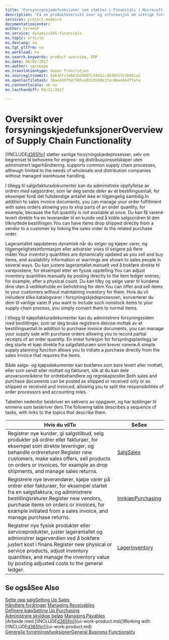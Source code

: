 ```yaml
---
title: "Forsyningskjedefunksjoner som støttes i Financials | Microsoft-dokumentasjon"
description: "Få en produktoversikt over og informasjon om viktige forsyningskjedebegreper og -prosesser som er en del av ERP-løsningen."
services: project-madeira
documentationcenter: 
author: SorenGP
ms.service: dynamics365-financials
ms.topic: article
ms.devlang: na
ms.tgt_pltfrm: na
ms.workload: na
ms.search.keywords: product overview, ERP
ms.date: 06/02/2017
ms.author: sgroespe
ms.translationtype: Human Translation
ms.sourcegitcommit: 81636fc2e661bd9b07c54da1cd5d0d27e30d01a2
ms.openlocfilehash: 3bae84075dc505aa9318590b1fac06e4844ffafe
ms.contentlocale: nb-no
ms.lasthandoff: 09/11/2017

---
```

# <a name="overview-of-supply-chain-functionality"></a><span data-ttu-id="05137-103">Oversikt over forsyningskjedefunksjoner</span><span class="sxs-lookup"><span data-stu-id="05137-103">Overview of Supply Chain Functionality</span></span>
[!INCLUDE[d365fin](includes/d365fin_md.md)]<span data-ttu-id="05137-104"> støtter vanlige forsyningskjedeprosesser, selv om begrenset til behovene for engros- og distribusjonsselskaper uten administrert lagerhåndtering.</span><span class="sxs-lookup"><span data-stu-id="05137-104"> supports common supply chain processes, although limited to the needs of wholesale and distribution companies without managed warehouse handling.</span></span>

<span data-ttu-id="05137-105">I tillegg til salgsfakturadokumenter kan du administrere oppfyllelse av ordren med salgsordrer, som lar deg sende deler av et bestillingsantall, for eksempel fordi det fullstendige antallet ikke er tilgjengelig samtidig.</span><span class="sxs-lookup"><span data-stu-id="05137-105">In addition to sales invoice documents, you can manage your order fulfillment with sales orders allowing you to ship parts of an order quantity, for example, because the full quantity is not available at once.</span></span> <span data-ttu-id="05137-106">Du kan få varene levert direkte fra en leverandør til en kunde ved å koble salgsordren til den tilknyttede bestillingen.</span><span class="sxs-lookup"><span data-stu-id="05137-106">You can have items drop shipped directly from a vendor to a customer by linking the sales order to the related purchase order.</span></span>

<span data-ttu-id="05137-107">Lagerantallet oppdateres dynamisk når du selger og kjøper varer, og tilgjengelighetsinformasjon eller advarsler vises til selgere på flere måter.</span><span class="sxs-lookup"><span data-stu-id="05137-107">Your inventory quantities are dynamically updated as you sell and buy items, and availability information or warnings are shown to sales people in several ways.</span></span> <span data-ttu-id="05137-108">Du kan justere lagerantallet manuelt ved å bokføre direkte til varepostene, for eksempel etter en fysisk opptelling.</span><span class="sxs-lookup"><span data-stu-id="05137-108">You can adjust inventory quantities manually by posting directly to the item ledger entries, for example, after a physical count.</span></span> <span data-ttu-id="05137-109">Du kan tilby og selge varer til kundene dine uten å vedlikeholde en beholdning for dem.</span><span class="sxs-lookup"><span data-stu-id="05137-109">You can offer and sell items to your customers without maintaining inventory for them.</span></span> <span data-ttu-id="05137-110">Hvis du vil inkludere slike katalogvarer i forsyningskjedeprosessen, konverterer du dem til vanlige varer.</span><span class="sxs-lookup"><span data-stu-id="05137-110">If you want to include such nonstock items to your supply chain process, you simply convert them to normal items.</span></span>

<span data-ttu-id="05137-111">I tillegg til kjøpsfakturadokumenter kan du administrere forsyningssiden med bestillinger, som lar deg bruke registrere delvise mottak av et bestillingsantall.</span><span class="sxs-lookup"><span data-stu-id="05137-111">In addition to purchase invoice documents, you can manage your supply side with purchase orders allowing you to record partial receipts of an order quantity.</span></span> <span data-ttu-id="05137-112">En enkel funksjon for forsyningsplanlegg lar deg starte et kjøp direkte fra salgsfakturaen som krever varene.</span><span class="sxs-lookup"><span data-stu-id="05137-112">A simple supply planning function allows you to initiate a purchase directly from the sales invoice that requires the items.</span></span>

<span data-ttu-id="05137-113">Både salgs- og kjøpsdokumenter kan bokføres som bare levert eller mottatt, eller som sendt eller mottatt og fakturert, slik at du kan dele ansvarsområdene for ordrebehandlere og regnskapsroller.</span><span class="sxs-lookup"><span data-stu-id="05137-113">Both sales and purchase documents can be posted as shipped or received only or as shipped or received and invoiced, allowing you to split the responsibilities of order processors and accounting roles.</span></span>

<span data-ttu-id="05137-114">Tabellen nedenfor beskriver en sekvens av oppgaver, og har koblinger til emnene som beskriver dem.</span><span class="sxs-lookup"><span data-stu-id="05137-114">The following table describes a sequence of tasks, with links to the topics that describe them.</span></span>

| <span data-ttu-id="05137-115">Hvis du vil</span><span class="sxs-lookup"><span data-stu-id="05137-115">To</span></span> | <span data-ttu-id="05137-116">Se</span><span class="sxs-lookup"><span data-stu-id="05137-116">See</span></span> |
| --- | --- |
| <span data-ttu-id="05137-117">Registrer nye kunder, gi salgstilbud, selg produkter på ordrer eller fakturaer, for eksempel som direkte leveringer, og behandle ordrereturer.</span><span class="sxs-lookup"><span data-stu-id="05137-117">Register new customers, make sales offers, sell products on orders or invoices, for example as drop shipments, and manage sales returns.</span></span> |[<span data-ttu-id="05137-118">Salg</span><span class="sxs-lookup"><span data-stu-id="05137-118">Sales</span></span>](sales-manage-sales.md) |
| <span data-ttu-id="05137-119">Registrere nye leverandører, kjøpe varer på ordrer eller fakturaer, for eksempel startet fra en salgsfaktura, og administrere bestillingsreturer.</span><span class="sxs-lookup"><span data-stu-id="05137-119">Register new vendors, purchase items on orders or invoices, for example initiated from a sales invoice, and manage purchase returns.</span></span> |[<span data-ttu-id="05137-120">Innkjøp</span><span class="sxs-lookup"><span data-stu-id="05137-120">Purchasing</span></span>](purchasing-manage-purchasing.md) |
| <span data-ttu-id="05137-121">Registrer nye fysisk produkter eller serviceprodukter, juster lagerantallet og administrer lagerverdien ved å bokføre justert kost i finans.</span><span class="sxs-lookup"><span data-stu-id="05137-121">Register new physical or service products, adjust inventory quantities, and manage the inventory value by posting adjusted costs to the general ledger.</span></span> |[<span data-ttu-id="05137-122">Lager</span><span class="sxs-lookup"><span data-stu-id="05137-122">Inventory</span></span>](inventory-manage-inventory.md) |

## <a name="see-also"></a><span data-ttu-id="05137-123">Se også</span><span class="sxs-lookup"><span data-stu-id="05137-123">See Also</span></span>
[<span data-ttu-id="05137-124">Sette opp salg</span><span class="sxs-lookup"><span data-stu-id="05137-124">Setting Up Sales</span></span>](sales-setup-sales.md)  
<span data-ttu-id="05137-125">[Håndtere fordringer](receivables-manage-receivables.md)   </span><span class="sxs-lookup"><span data-stu-id="05137-125">[Managing Receivables](receivables-manage-receivables.md)   </span></span>  
[<span data-ttu-id="05137-126">Definere kjøp</span><span class="sxs-lookup"><span data-stu-id="05137-126">Setting Up Purchasing</span></span>](purchasing-setup-purchasing.md)  
<span data-ttu-id="05137-127">[Administrere skyldige beløp](payables-manage-payables.md)  </span><span class="sxs-lookup"><span data-stu-id="05137-127">[Managing Payables](payables-manage-payables.md)  </span></span>  
<span data-ttu-id="05137-128">[Arbeide med [!INCLUDE[d365fin](includes/d365fin_md.md)]](ui-work-product.md)</span><span class="sxs-lookup"><span data-stu-id="05137-128">[Working with [!INCLUDE[d365fin](includes/d365fin_md.md)]](ui-work-product.md)</span></span>  
[<span data-ttu-id="05137-129">Generelle forretningsfunksjoner</span><span class="sxs-lookup"><span data-stu-id="05137-129">General Business Functionality</span></span>](ui-across-business-areas.md)

